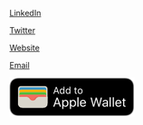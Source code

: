 
[LinkedIn](https://linkedin.com/in/andrew-qu)

[Twitter](https://twitter.com/andrewqu_)

[Website](https://andrewqu.com)

[Email](mailto:andrewquu@gmail.com)

 <a href="./assets/Generic.pkpass">![Tux, the Linux mascot](./assets/AddToAppleWallet.svg)</a>
